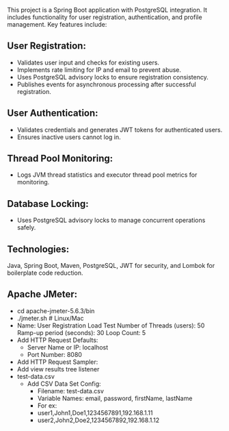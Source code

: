 This project is a Spring Boot application with PostgreSQL integration. It includes functionality for user registration, authentication, and profile management. Key features include:  

## User Registration:  
- Validates user input and checks for existing users.
- Implements rate limiting for IP and email to prevent abuse.
- Uses PostgreSQL advisory locks to ensure registration consistency.
- Publishes events for asynchronous processing after successful registration.

## User Authentication:  
- Validates credentials and generates JWT tokens for authenticated users.
- Ensures inactive users cannot log in.

## Thread Pool Monitoring:  
- Logs JVM thread statistics and executor thread pool metrics for monitoring.

## Database Locking:  
- Uses PostgreSQL advisory locks to manage concurrent operations safely.

## Technologies:
Java, Spring Boot, Maven, PostgreSQL, JWT for security, and Lombok for boilerplate code reduction.

## Apache JMeter:
- cd apache-jmeter-5.6.3/bin
- ./jmeter.sh  # Linux/Mac
- Name: User Registration Load Test
  Number of Threads (users): 50
  Ramp-up period (seconds): 30
  Loop Count: 5
- Add HTTP Request Defaults:
  - Server Name or IP: localhost
  - Port Number: 8080
- Add HTTP Request Sampler:
- Add view results tree listener
- test-data.csv
    - Add CSV Data Set Config:
        - Filename: test-data.csv
        - Variable Names: email, password, firstName, lastName
        - For ex: 
        - user1,John1,Doe1,1234567891,192.168.1.11
        - user2,John2,Doe2,1234567892,192.168.1.12